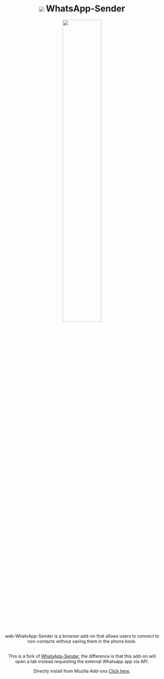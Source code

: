 <!-- Header -->
<div align="center">

  <h1><img src="/src/img/icon.png"> WhatsApp-Sender</h1>
  
  <img width="50%" src="https://user-images.githubusercontent.com/48857416/165642616-8dd56457-b6ce-4fb4-966b-7e85e77c3ab6.png">
  
  <p><br>web-WhatsApp-Sender is a browser add-on that allows users to connect to non-contacts without saving them in the phone book.</p>
  <p><br>This is a fork of <a href="https://github.com/Itay-Sharoni/WhatsApp-Sender">WhatsApp-Sender</a>, the difference is that this add-on will open a tab instead requesting the external Whatsapp app via API.</p>
  <p>Directly install from Mozilla Add-ons <a href="TO BE UPDATED">Click here</a>.
    
 
